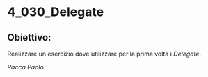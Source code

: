 # 4_030_Delegate
## Obiettivo: 
Realizzare un esercizio dove utilizzare per la prima volta i *Delegate*.

*Racca Paolo*